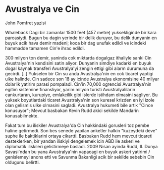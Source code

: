 # Avustralya ve Cin

John Pomfret yazisi

Whaleback Dagi bir zamanlar 1500 feet (457 metre) yuksekliginde bir kara parcasiydi. Bugun bu dagin yerinde bir delik duruyor, bu delik dunyanin en buyuk acik hava demir madeni; koca bir dag unufak edildi ve icindeki hammadde tamamen Cin'e ihrac edildi.

300 milyon ton demir, yaninda cok miktarda dogalgaz ithaliyle sanki Cin Avustralya'nin kendisini satin aliyor. Dunyanin simdiye kadarki en buyuk dogal kaynak transferi Avustralya'yi zengin ettigi gibi alarm durumuna da gecirdi. [..] Yukselen bir Cin su anda Avustralya'nin en cok ticaret yaptigi ulke halinde. Cin sadece son 18 ay icinde Avustralya ekonomisine 40 milyar dolarlik yatirim parasi pompaladi. Cin'in 70,000 ogrencisi Avustralya'nin egitim sistemine finansliyor, yarim milyon turisti Avustralyalilarin cankurtaran, kurupiye, emlakcilik gibi islerde istihdam olmasini sagliyor. Bu yuksek boyutlardaki ticaret Avustralya'nin son kuresel krizden en iyi izole olan gelismis ulke olmasini sagladi. Avustralya hukumeti bile artik "Cince konusuyor"; Mevcut basbakan Kevin Rudd akici sekilde Mandarin konusabilmekte.

Fakat tum bu iliskiler Avustralya'da Cin hakkindaki gorusleri toz pembe haline getirmedi. Son bes senede yapilan anketler halkin "kuzeydeki deve" suphe ile baktiklarini ortaya cikartti. Basbakan Rudd hem mevcut ticareti desteklerken, bir yandan iliskiyi dengelemek icin ABD ile askeri ve diplomatik iliskileri gelistirmeye basladi. 2009 Nisan ayinda Rudd, II. Dunya Savasi'ndan bu yana Avustralya'nin yapacagi en buyuk askeri yatirimi / genislemeyi anons etti ve Savunma Bakanligi acik bir sekilde sebebin Cin oldugunu belirtti.


